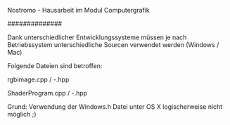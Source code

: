 Nostromo - Hausarbeit im Modul Computergrafik

##############

Dank unterschiedlicher Entwicklungssysteme müssen je nach Betriebssystem unterschiedliche Sourcen verwendet werden (Windows / Mac)

Folgende Dateien sind betroffen:

rgbimage.cpp / -.hpp

ShaderProgram.cpp / -.hpp

Grund: Verwendung der Windows.h Datei unter OS X logischerweise nicht möglich ;)
